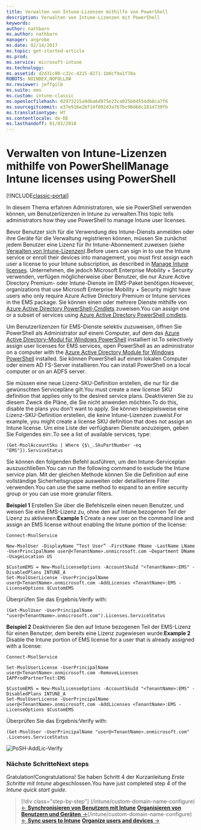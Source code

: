 ```yaml
---
title: Verwalten von Intune-Lizenzen mithilfe von PowerShell
description: Verwalten von Intune-Lizenzen mit PowerShell
keywords: 
author: nathbarn
ms.author: nathbarn
manager: angrobe
ms.date: 02/14/2017
ms.topic: get-started-article
ms.prod: 
ms.service: microsoft-intune
ms.technology: 
ms.assetid: d2d31c80-c32c-4315-8271-1b0cf9a1f78a
ROBOTS: NOINDEX,NOFOLLOW
ms.reviewer: jeffgilb
ms.suite: ems
ms.custom: intune-classic
ms.openlocfilehash: 02973215a9dba6d975e23ca025b04554db8ca7f6
ms.sourcegitcommit: e37e916e2bf14f092d3a767bc90d68c181d739fb
ms.translationtype: HT
ms.contentlocale: de-DE
ms.lasthandoff: 01/03/2018
---
```

# <a name="manage-intune-licenses-using-powershell"></a><span data-ttu-id="dd1de-103">Verwalten von Intune-Lizenzen mithilfe von PowerShell</span><span class="sxs-lookup"><span data-stu-id="dd1de-103">Manage Intune licenses using PowerShell</span></span>

[!INCLUDE[classic-portal](../includes/classic-portal.md)]

<span data-ttu-id="dd1de-104">In diesem Thema erfahren Administratoren, wie sie PowerShell verwenden können, um Benutzerlizenzen in Intune zu verwalten.</span><span class="sxs-lookup"><span data-stu-id="dd1de-104">This topic tells administrators how they use PowerShell to manage Intune user licenses.</span></span>

<span data-ttu-id="dd1de-105">Bevor Benutzer sich für die Verwendung des Intune-Diensts anmelden oder ihre Geräte für die Verwaltung registrieren können, müssen Sie zunächst jedem Benutzer eine Lizenz für Ihr Intune-Abonnement zuweisen (siehe [Verwalten von Intune-Lizenzen](/intune/licenses-assign)).</span><span class="sxs-lookup"><span data-stu-id="dd1de-105">Before users can sign in to use the Intune service or enroll their devices into management, you must first assign each user a license to your Intune subscription, as described in [Manage Intune licenses](/intune/licenses-assign).</span></span> <span data-ttu-id="dd1de-106">Unternehmen, die jedoch Microsoft Enterprise Mobility + Security verwenden, verfügen möglicherweise über Benutzer, die nur Azure Active Directory Premium- oder Intune-Dienste im EMS-Paket benötigen.</span><span class="sxs-lookup"><span data-stu-id="dd1de-106">However, organizations that use Microsoft Enterprise Mobility + Security might have users who only require Azure Active Directory Premium or Intune services in the EMS package.</span></span> <span data-ttu-id="dd1de-107">Sie können einen oder mehrere Dienste mithilfe von [Azure Active Directory PowerShell-Cmdlets](https://msdn.microsoft.com/library/jj151815.aspx) zuweisen.</span><span class="sxs-lookup"><span data-stu-id="dd1de-107">You can assign one or a subset of services using [Azure Active Directory PowerShell cmdlets](https://msdn.microsoft.com/library/jj151815.aspx).</span></span>

<span data-ttu-id="dd1de-108">Um Benutzerlizenzen für EMS-Dienste selektiv zuzuweisen, öffnen Sie PowerShell als Administrator auf einem Computer, auf dem das [Azure Active Directory-Modul für Windows PowerShell](https://msdn.microsoft.com/library/jj151815.aspx#bkmk_installmodule) installiert ist.</span><span class="sxs-lookup"><span data-stu-id="dd1de-108">To selectively assign user licenses for EMS services, open PowerShell as an administrator on a computer with the [Azure Active Directory Module for Windows PowerShell](https://msdn.microsoft.com/library/jj151815.aspx#bkmk_installmodule) installed.</span></span> <span data-ttu-id="dd1de-109">Sie können PowerShell auf einem lokalen Computer oder einem AD FS-Server installieren.</span><span class="sxs-lookup"><span data-stu-id="dd1de-109">You can install PowerShell on a local computer or on an ADFS server.</span></span>

<span data-ttu-id="dd1de-110">Sie müssen eine neue Lizenz-SKU-Definition erstellen, die nur für die gewünschten Servicepläne gilt.</span><span class="sxs-lookup"><span data-stu-id="dd1de-110">You must create a new license SKU definition that applies only to the desired service plans.</span></span> <span data-ttu-id="dd1de-111">Deaktivieren Sie zu diesem Zweck die Pläne, die Sie nicht anwenden möchten.</span><span class="sxs-lookup"><span data-stu-id="dd1de-111">To do this, disable the plans you don’t want to apply.</span></span> <span data-ttu-id="dd1de-112">Sie können beispielsweise eine Lizenz-SKU-Definition erstellen, die keine Intune-Lizenzen zuweist.</span><span class="sxs-lookup"><span data-stu-id="dd1de-112">For example, you might create a license SKU definition that does not assign an Intune license.</span></span> <span data-ttu-id="dd1de-113">Um eine Liste der verfügbaren Dienste anzuzeigen, geben Sie Folgendes ein:.</span><span class="sxs-lookup"><span data-stu-id="dd1de-113">To see a list of available services, type:</span></span>

    (Get-MsolAccountSku | Where {$\_.SkuPartNumber -eq "EMS"}).ServiceStatus

<span data-ttu-id="dd1de-114">Sie können den folgenden Befehl ausführen, um den Intune-Serviceplan auszuschließen.</span><span class="sxs-lookup"><span data-stu-id="dd1de-114">You can run the following command to exclude the Intune service plan.</span></span> <span data-ttu-id="dd1de-115">Mit der gleichen Methode können Sie die Definition auf eine vollständige Sicherheitsgruppe ausweiten oder detailliertere Filter verwenden.</span><span class="sxs-lookup"><span data-stu-id="dd1de-115">You can use the same method to expand to an entire security group or you can use more granular filters.</span></span>

<span data-ttu-id="dd1de-116">**Beispiel 1** Erstellen Sie über die Befehlszeile einen neuen Benutzer, und weisen Sie eine EMS-Lizenz zu, ohne den auf Intune bezogenen Teil der Lizenz zu aktivieren:</span><span class="sxs-lookup"><span data-stu-id="dd1de-116">**Example 1** Create a new user on the command line and assign an EMS license without enabling the Intune portion of the license:</span></span>

    Connect-MsolService

    New-MsolUser -DisplayName “Test User” -FirstName FName -LastName LName -UserPrincipalName user@<TenantName>.onmicrosoft.com –Department DName -UsageLocation US

    $CustomEMS = New-MsolLicenseOptions -AccountSkuId "<TenantName>:EMS" -DisabledPlans INTUNE_A
    Set-MsolUserLicense -UserPrincipalName user@<TenantName>.onmicrosoft.com -AddLicenses <TenantName>:EMS -LicenseOptions $CustomEMS


<span data-ttu-id="dd1de-117">Überprüfen Sie das Ergebnis:</span><span class="sxs-lookup"><span data-stu-id="dd1de-117">Verify with:</span></span>

    (Get-MsolUser -UserPrincipalName "user@<TenantName>.onmicrosoft.com").Licenses.ServiceStatus

<span data-ttu-id="dd1de-118">**Beispiel 2** Deaktivieren Sie den auf Intune bezogenen Teil der EMS-Lizenz für einen Benutzer, dem bereits eine Lizenz zugewiesen wurde:</span><span class="sxs-lookup"><span data-stu-id="dd1de-118">**Example 2** Disable the Intune portion of EMS license for a user that is already assigned with a license:</span></span>

    Connect-MsolService

    Set-MsolUserLicense -UserPrincipalName user@<TenantName>.onmicrosoft.com -RemoveLicenses IAPProdPartnerTest:EMS

    $CustomEMS = New-MsolLicenseOptions -AccountSkuId "<TenantName>:EMS" -DisabledPlans INTUNE_A
    Set-MsolUserLicense -UserPrincipalName user@<TenantName>.onmicrosoft.com -AddLicenses <TenantName>:EMS -LicenseOptions $CustomEMS

<span data-ttu-id="dd1de-119">Überprüfen Sie das Ergebnis:</span><span class="sxs-lookup"><span data-stu-id="dd1de-119">Verify with:</span></span>

    (Get-MsolUser -UserPrincipalName "user@<TenantName>.onmicrosoft.com" .Licenses.ServiceStatus

![PoSH-AddLic-Verify](./media/posh-addlic-verify.png)

### <a name="next-steps"></a><span data-ttu-id="dd1de-121">Nächste Schritte</span><span class="sxs-lookup"><span data-stu-id="dd1de-121">Next steps</span></span>
<span data-ttu-id="dd1de-122">Gratulation!</span><span class="sxs-lookup"><span data-stu-id="dd1de-122">Congratulations!</span></span> <span data-ttu-id="dd1de-123">Sie haben Schritt 4 der Kurzanleitung *Erste Schritte mit Intune* abgeschlossen.</span><span class="sxs-lookup"><span data-stu-id="dd1de-123">You have just completed step 4 of the *Intune quick start guide*.</span></span>
> [!div class="step-by-step"]
> <span data-ttu-id="dd1de-124">(/intune/custom-domain-name-configure) [&larr; **Synchronisieren von Benutzern mit Intune**](/intune/custom-domain-name-configure)     [**Organisieren von Benutzern und Geräten** &rarr;](.\start-with-a-paid-subscription-to-microsoft-intune-step-5.md)</span><span class="sxs-lookup"><span data-stu-id="dd1de-124">(/intune/custom-domain-name-configure) [&larr; **Sync users to Intune**](/intune/custom-domain-name-configure)     [**Organize users and devices** &rarr;](.\start-with-a-paid-subscription-to-microsoft-intune-step-5.md)</span></span>  
